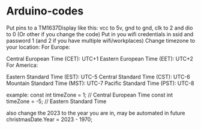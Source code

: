 # Arduino-codes

Put pins to a TM1637Display like this:   vcc to 5v, gnd to gnd, clk to 2 and dio to 0 (Or other if you change the code)
Put in you wifi credentials in ssid and password 1 (and 2 if you have multiple wifi/workplaces)
Change timezone to your location:
For Europe:

Central European Time (CET): UTC+1
Eastern European Time (EET): UTC+2
For America:

Eastern Standard Time (EST): UTC-5
Central Standard Time (CST): UTC-6
Mountain Standard Time (MST): UTC-7
Pacific Standard Time (PST): UTC-8

example: 
const int timeZone = 1; // Central European Time
const int timeZone = -5; // Eastern Standard Time


also change the 2023 to the year you are in, may be automated in future
christmasDate.Year = 2023 - 1970;
